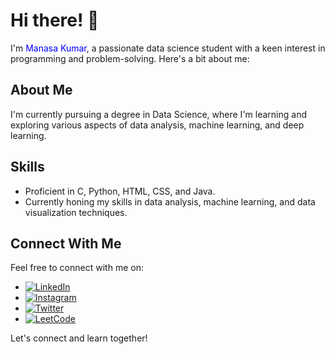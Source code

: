 # Hi there! 👋

I'm <span style="color:blue;">Manasa Kumar</span>, a passionate data science student with a keen interest in programming and problem-solving. Here's a bit about me:

## About Me
I'm currently pursuing a degree in Data Science, where I'm learning and exploring various aspects of data analysis, machine learning, and deep learning.

## Skills
- Proficient in C, Python, HTML, CSS, and Java.
- Currently honing my skills in data analysis, machine learning, and data visualization techniques.

## Connect With Me
Feel free to connect with me on:
- [![LinkedIn](https://p7.hiclipart.com/preview/775/693/272/social-media-linkedin-logo-computer-icons-desktop-wallpaper-vectors-free-download-icon-linkedin-logo.jpg)](https://www.linkedin.com/in/manasa-kumar-8828432a3/)
- [![Instagram](https://img.shields.io/badge/Instagram-YourInstagramProfile-red?style=flat-square&logo=instagram)](https://www.instagram.com/__.manasa_/)
- [![Twitter](https://img.shields.io/badge/Twitter-YourTwitterProfile-green?style=flat-square&logo=twitter)](https://twitter.com/ManasaKumar1103)
- [![LeetCode](https://img.shields.io/badge/LeetCode-YourLeetCodeProfile-yellow?style=flat-square&logo=leetcode)](https://leetcode.com/manasa1103/)

Let's connect and learn together!

